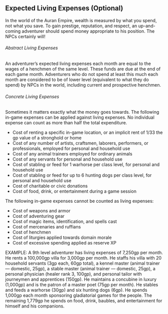 ## Expected Living Expenses (Optional)

In the world of the Auran Empire, wealth is measured by what you spend, not what you save. To gain prestige, reputation, and respect, an up-and-coming adventurer should spend money appropriate to his position. The NPCs certainly will!

###### Abstract Living Expenses

An adventurer’s expected living expenses each month are equal to the wages of a henchmen of the same level. These funds are due at the end of each game month. Adventurers who do not spend at least this much each month are considered to be of lower level (equivalent to what they do spend) by NPCs in the world, including current and prospective henchmen.

###### Concrete Living Expenses

Sometimes it matters exactly what the money goes towards. The following in-game expenses can be applied against living expenses. No individual expense can count as more than half the total expenditure.

* Cost of renting a specific in-game location, or an implicit rent of 1/33 the gp value of a stronghold or home
* Cost of any number of artists, craftsmen, laborers, performers, or professionals, employed for personal and household use
* Cost of any animal trainers employed for ordinary animals
* Cost of any servants for personal and household use
* Cost of stabling or feed for 1 warhorse per class level, for personal and household use
* Cost of stabling or feed for up to 6 hunting dogs per class level, for personal and household use
* Cost of charitable or civic donations
* Cost of food, drink, or entertainment during a game session

The following in-game expenses cannot be counted as living expenses:

* Cost of weapons and armor
* Cost of adventuring gear
* Cost of magic items, identification, and spells cast
* Cost of mercenaries and ruffians
* Cost of henchmen
* Cost of liturgies applied towards domain morale
* Cost of excessive spending applied as reserve XP

EXAMPLE: A 9th level adventurer has living expenses of 7,250gp per month. He rents a 100,000gp villa for 3,000gp per month. He staffs his villa with 20 household servants (3gp each, 60gp total), a kennel master (animal trainer — domestic, 25gp), a stable master (animal trainer — domestic, 25gp), a personal physician (healer rank 3, 100gp), and personal tailor with journeymen and apprentices (150gp). He maintains a concubine in luxury (1,000gp) and is the patron of a master poet (75gp per month). He stables and feeds a warhorse (30gp) and six hunting dogs (6gp). He spends 1,000gp each month sponsoring gladiatorial games for the people. The remaining 1,779gp he spends on food, drink, baubles, and entertainment for himself and his companions.
